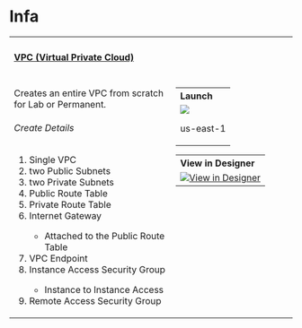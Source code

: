 Infa
======

<table width="100%">
    <tr>
        <th align="left" colspan="2"><h4><a href="https://github.com/petersonwsantos/cloudformation-templates/blob/master/vpc/vpc.yml">VPC (Virtual Private Cloud)</a></h4></th>
    </tr>
    <tr>
        <td width="100%" valign="top">
           <p>Creates an entire VPC from scratch for Lab or Permanent.</p>
           <h6>Create Details</h6>
           <ol>
            <li>Single VPC</li>
            <li> two Public Subnets</li>
            <li> two Private Subnets</li>
            <li>Public Route Table</li>
            <li>Private Route Table</li>
            <li>Internet Gateway</li>
            <ul>
              <li>Attached to the Public Route Table</li>
            </ul>
            <li>VPC Endpoint</li>
            <li>Instance Access Security Group</li>
            <ul>
              <li>Instance to Instance Access</li>
            </ul>
                <li>Remote Access Security Group</li>
           </ol>
        </td>
        <td nowrap width="200" valign="top">
            <table>
                <tr>
                    <th align="left">Launch</th>
                </tr>
                <tr>
                    <td>
                        <a href="https://console.aws.amazon.com/cloudformation/home?region=us-east-1#/stacks/new?&templateURL=https://s3.us-east-2.amazonaws.com/petersonwsantos/cloudformation/vpc/vpc.yml" target="_blank"><img src="https://s3.amazonaws.com/cloudformation-examples/cloudformation-launch-stack.png"></a>
                        <p>us-east-1</p>
                    </td>
                </tr>
            </table>
            <table>
                <tr>
                    <th align="left">View in Designer</th>
                </tr>
                <tr>
                    <td>
                        <a href="https://console.aws.amazon.com/cloudformation/designer/home?region=us-west-2&templateURL=https://s3.us-east-2.amazonaws.com/petersonwsantos/cloudformation/vpc/vpc.yml" target="_blank"><img src="https://s3.us-east-2.amazonaws.com/petersonwsantos/cloudformation/vpc/vpc-designer.png" width:100% alt="View in Designer"></a>
                    </td>
                </tr>
            </table>

</table>

<table>
